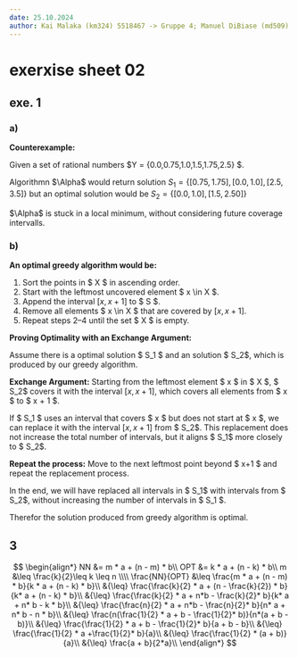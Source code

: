 ```yaml
---
date: 25.10.2024
author: Kai Malaka (km324) 5518467 -> Gruppe 4; Manuel DiBiase (md509)  5515822 -> Gruppe 4
---
```


# exerxise sheet 02

## exe. 1 

### a) 

**Counterexample:**

Given a set of rational numbers $Y = \{0.0,0.75,1.0,1.5,1.75,2.5\} $. 

Algorithmn $\Alpha$ would return solution $S_1 = \{[0.75,1.75],[0.0,1.0],[2.5,3.5]\}$  but an optimal solution would be $S_2 = \{[0.0,1.0],[1.5,2.50]\}$

$\Alpha$ is stuck in a local minimum, without considering future coverage intervalls. 

### b) 

**An optimal greedy algorithm would be:**

1. Sort the points in $ X $ in ascending order.
2. Start with the leftmost uncovered element $ x \in X $.
3. Append the interval $[x, x+1]$ to $ S $.
4. Remove all elements $ x \in X $ that are covered by $[x, x+1]$.
5. Repeat steps 2–4 until the set $ X $ is empty.



**Proving Optimality with an Exchange Argument:**

Assume there is a optimal solution $ S_1 $ and an solution $ S_2$, which is produced by our greedy algorithm. 

**Exchange Argument:** Starting from the leftmost element $ x $ in $ X $, $ S_2$ covers it with the interval $[x, x+1]$, which covers all elements from $ x $ to $ x + 1 $.

If $ S_1 $ uses an interval that covers $ x $ but does not start at $ x $, we can replace it with the interval $[x, x+1]$ from $ S_2$. This replacement does not increase the total number of intervals, but it aligns $ S_1$ more closely to $ S_2$.

**Repeat the process:** Move to the next leftmost point beyond $ x+1 $ and repeat the replacement process.

In the end, we will have replaced all intervals in $ S_1$ with intervals from $ S_2$, without increasing the number of intervals in $ S_1 $.

Therefor the solution produced from greedy algorithm is optimal.





## 3



$$
\begin{align*}
NN &= m * a + (n - m) * b\\
OPT &= k * a + (n - k) * b\\
m &\leq \frac{k}{2}\leq k \leq n \\\\
\frac{NN}{OPT} &\leq \frac{m * a + (n - m) * b}{k * a + (n - k) * b}\\
&{\leq} \frac{\frac{k}{2} * a + (n - \frac{k}{2}) * b}{k* a + (n - k) * b}\\
&{\leq} \frac{\frac{k}{2} * a + n*b - \frac{k}{2}* b}{k* a + n* b - k * b}\\
&{\leq} \frac{\frac{n}{2} * a + n*b - \frac{n}{2}* b}{n* a + n* b - n * b}\\
&{\leq} \frac{n(\frac{1}{2} * a + b - \frac{1}{2}* b)}{n*(a + b - b)}\\
&{\leq} \frac{\frac{1}{2} * a + b - \frac{1}{2}* b}{a + b - b}\\
&{\leq} \frac{\frac{1}{2} * a +\frac{1}{2}* b}{a}\\
&{\leq} \frac{\frac{1}{2} * (a + b)}{a}\\
&{\leq} \frac{a + b}{2*a}\\
\end{align*}
$$
